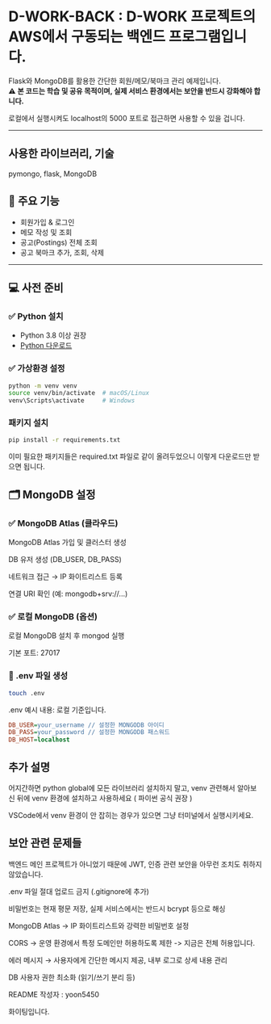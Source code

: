 # D-WORK-BACK : D-WORK 프로젝트의 AWS에서 구동되는 백엔드 프로그램입니다.

Flask와 MongoDB를 활용한 간단한 회원/메모/북마크 관리 예제입니다.  
**⚠️ 본 코드는 학습 및 공유 목적이며, 실제 서비스 환경에서는 보안을 반드시 강화해야 합니다.**

로컬에서 실행시켜도 localhost의 5000 포트로 접근하면 사용할 수 있을 겁니다.

---

## 사용한 라이브러리, 기술

pymongo, flask, MongoDB

## 🚀 주요 기능

- 회원가입 & 로그인
- 메모 작성 및 조회
- 공고(Postings) 전체 조회
- 공고 북마크 추가, 조회, 삭제

---

## 💻 사전 준비

### ✅ Python 설치

- Python 3.8 이상 권장
- [Python 다운로드](https://www.python.org/downloads/)

### ✅ 가상환경 설정

```bash
python -m venv venv
source venv/bin/activate  # macOS/Linux
venv\Scripts\activate     # Windows
```

### 패키지 설치

```bash
pip install -r requirements.txt
```

이미 필요한 패키지들은 required.txt 파일로 같이 올려두었으니 이렇게 다운로드만 받으면 됩니다.

## 🗂️ MongoDB 설정

### ✅ MongoDB Atlas (클라우드)

MongoDB Atlas 가입 및 클러스터 생성

DB 유저 생성 (DB_USER, DB_PASS)

네트워크 접근 → IP 화이트리스트 등록

연결 URI 확인 (예: mongodb+srv://...)

### ✅ 로컬 MongoDB (옵션)

로컬 MongoDB 설치 후 mongod 실행

기본 포트: 27017

### 🔑 .env 파일 생성

```bash
touch .env
```

.env 예시 내용: 로컬 기준입니다.

```ini
DB_USER=your_username // 설정한 MONGODB 아이디
DB_PASS=your_password // 설정한 MONGODB 패스워드
DB_HOST=localhost
```

## 추가 설명

어지간하면 python global에 모든 라이브러리 설치하지 말고, venv 관련해서 알아보신 뒤에 venv 환경에 설치하고 사용하세요 ( 파이썬 공식 권장 )

VSCode에서 venv 환경이 안 잡히는 경우가 있으면 그냥 터미널에서 실행시키세요.

## 보안 관련 문제들

백엔드 메인 프로젝트가 아니었기 때문에 JWT, 인증 관련 보안을 아무런 조치도 취하지 않았습니다.

.env 파일 절대 업로드 금지 (.gitignore에 추가)

비밀번호는 현재 평문 저장, 실제 서비스에서는 반드시 bcrypt 등으로 해싱

MongoDB Atlas → IP 화이트리스트와 강력한 비밀번호 설정

CORS → 운영 환경에서 특정 도메인만 허용하도록 제한 -> 지금은 전체 허용입니다.

에러 메시지 → 사용자에게 간단한 메시지 제공, 내부 로그로 상세 내용 관리

DB 사용자 권한 최소화 (읽기/쓰기 분리 등)

README 작성자 : yoon5450

화이팅입니다.
